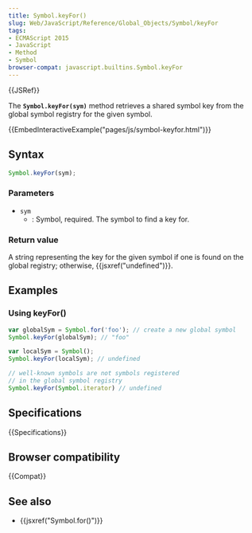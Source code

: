 ```yaml
---
title: Symbol.keyFor()
slug: Web/JavaScript/Reference/Global_Objects/Symbol/keyFor
tags:
- ECMAScript 2015
- JavaScript
- Method
- Symbol
browser-compat: javascript.builtins.Symbol.keyFor
---
```

{{JSRef}}

The **`Symbol.keyFor(sym)`** method retrieves a shared symbol key from the
global symbol registry for the given symbol.

{{EmbedInteractiveExample("pages/js/symbol-keyfor.html")}}

## Syntax

```js
Symbol.keyFor(sym);
```

### Parameters

*   `sym`
    *   : Symbol, required. The symbol to find a key for.

### Return value

A string representing the key for the given symbol if one is found on the global
registry; otherwise, {{jsxref("undefined")}}.

## Examples

### Using keyFor()

```js
var globalSym = Symbol.for('foo'); // create a new global symbol
Symbol.keyFor(globalSym); // "foo"

var localSym = Symbol();
Symbol.keyFor(localSym); // undefined

// well-known symbols are not symbols registered
// in the global symbol registry
Symbol.keyFor(Symbol.iterator) // undefined
```

## Specifications

{{Specifications}}

## Browser compatibility

{{Compat}}

## See also

*   {{jsxref("Symbol.for()")}}
